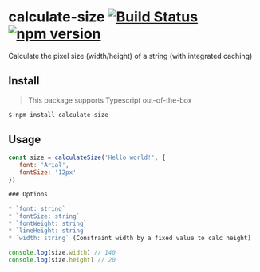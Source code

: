 calculate-size [![Build Status](https://travis-ci.org/schickling/calculate-size.svg?branch=master)](https://travis-ci.org/schickling/calculate-size) [![npm version](https://badge.fury.io/js/calculate-size.svg)](https://badge.fury.io/js/calculate-size)
==============

Calculate the pixel size (width/height) of a string (with integrated caching)

## Install

> This package supports Typescript out-of-the-box

```sh
$ npm install calculate-size
```

## Usage

```js
const size = calculateSize('Hello world!', {
   font: 'Arial',
   fontSize: '12px'
})

### Options

* `font: string`
* `fontSize: string`
* `fontWeight: string`
* `lineHeight: string`
* `width: string` (Constraint width by a fixed value to calc height)

console.log(size.width) // 140
console.log(size.height) // 20
```
